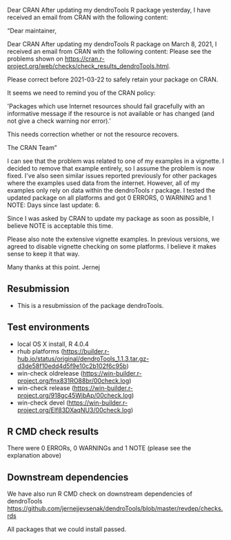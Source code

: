 Dear CRAN
After updating my dendroTools R package yesterday, I have received an email from CRAN with the following content: 

“Dear maintainer,

Dear CRAN
After updating my dendroTools R package on March 8, 2021, I received an email from CRAN with the following content: Please see the problems shown on
<https://cran.r-project.org/web/checks/check_results_dendroTools.html>.

Please correct before 2021-03-22 to safely retain your package on CRAN.

It seems we need to remind you of the CRAN policy:

'Packages which use Internet resources should fail gracefully with an informative message
if the resource is not available or has changed (and not give a check warning nor error).'

This needs correction whether or not the resource recovers.

The CRAN Team”

I can see that the problem was related to one of my examples in a vignette. I decided to remove that example entirely, so I assume the problem is now fixed. I've also seen similar issues reported previously for other packages where the examples used data from the internet. However, all of my examples only rely on data within the dendroTools r package. I tested the updated package on all platforms and got 0 ERRORS, 0 WARNING and 1 NOTE: Days since last update: 6.

Since I was asked by CRAN to update my package as soon as possible, I believe NOTE is acceptable this time.

Please also note the extensive vignette examples. In previous versions, we agreed to disable vignette checking on some platforms. I believe it makes sense to keep it that way.

Many thanks at this point. 
Jernej


##  Resubmission
* This is a resubmission of the package dendroTools.

## Test environments
* local OS X install, R 4.0.4
* rhub platforms (https://builder.r-hub.io/status/original/dendroTools_1.1.3.tar.gz-d3de58f10edd4d5f9e10c2b102f6c95b)
* win-check oldrelease (https://win-builder.r-project.org/fnx831RO88br/00check.log)
* win-check release (https://win-builder.r-project.org/918gc45WjbAp/00check.log)
* win-check devel (https://win-builder.r-project.org/Elf83DXaqNU3/00check.log)

## R CMD check results
There were 0 ERRORs, 0 WARNINGs and 1 NOTE (please see the explanation above)

## Downstream dependencies
We have also run R CMD check on downstream dependencies of dendroTools
https://github.com/jernejjevsenak/dendroTools/blob/master/revdep/checks.rds

All packages that we could install passed. 
